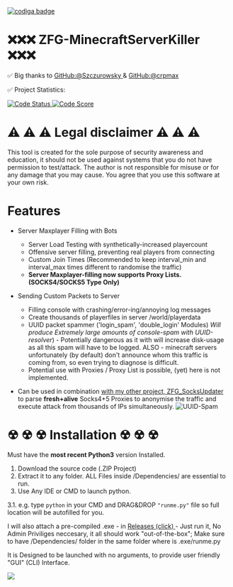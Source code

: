 <a href="https://app.codiga.io/hub/user/github/WarBringerLT">
   <img src="https://api.codiga.io/public/badge/user/github/WarBringerLT?style=dark" alt="codiga badge" />
</a>



# ❌❌❌ ZFG-MinecraftServerKiller ❌❌❌

✅ Big thanks to <a href="https://github.com/Szczurowsky">GitHub:@Szczurowsky </a> & <a href="https://github.com/crpmax"> GitHub:@crpmax</a>

✅ Project Statistics:

<a href="https://app.codiga.io/hub/user/github/WarBringerLT">
   <img src="https://api.codiga.io/project/33754/status/svg" alt="Code Status" />
</a>

<a href="https://app.codiga.io/hub/user/github/WarBringerLT">
   <img src="https://api.codiga.io/project/33754/score/svg" alt="Code Score" />
</a>

# ⚠ ⚠ ⚠ Legal disclaimer ⚠ ⚠ ⚠

This tool is created for the sole purpose of security awareness and education, it should not be used against systems that you do not have permission to test/attack. The author is not responsible for misuse or for any damage that you may cause. You agree that you use this software at your own risk.

# Features

- Server Maxplayer Filling with Bots
   - Server Load Testing with synthetically-increased playercount
   - Offensive server filling, preventing real players from connecting
   - Custom Join Times (Recommended to keep interval_min and interval_max times different to randomise the traffic)
   - **Server Maxplayer-filling now supports Proxy Lists. (SOCKS4/SOCKS5 Type Only)**
- Sending Custom Packets to Server
   - Filling console with crashing/error-ing/annoying log messages
   - Create thousands of playerfiles in server /world/playerdata 
   - UUID packet spammer ('login_spam', 'double_login' Modules) *Will produce Extremely large amounts of console-spam with UUID-resolver*) - Potentially dangerous as it with will increase disk-usage as all this spam will have to be logged. ALSO - minecraft servers unfortunately (by default) don't announce whom this traffic is coming from, so even trying to diagnose is difficult.
   - Potential use with Proxies / Proxy List is possible, (yet) here is not implemented. 

- Can be used in combination <a href='https://github.com/WarBringerLT/ZFG_SocksUpdater'>with my other project, ZFG_SocksUpdater</a> to parse **fresh+alive** Socks4+5 Proxies to anonymise the traffic and execute attack from thousands of IPs simultaneously.
![UUID-Spam](https://serving.photos.photobox.com/1831052688c07e14a1a1e4f81094dad9f5924e975b4b50581242017adc63bf0d6569ee7b.jpg "UUID Resolver Abuse")


#


# ☢ ☢ ☢ Installation ☢ ☢ ☢

Must have the **most recent Python3** version Installed.


1. Download the source code (.ZIP Project)
2. Extract it to any folder. ALL Files inside /Dependencies/ are essential to run.
3. Use Any IDE or CMD to launch python.

3.1. e.g. type ``python`` in your CMD and DRAG&DROP ``"runme.py"`` file so full location will be autofilled for you.

I will also attach a pre-compiled .exe - in <a href="https://github.com/WarBringerLT/ZFG-MinecraftServerKiller/releases"> Releases (click) </a> - Just run it, No Admin Priviliges neccesary, it all should work "out-of-the-box"; Make sure to have /Dependencies/ folder in the same folder where is .exe/runme.py

It is Designed to be launched with no arguments, to provide user friendly "GUI" (CLI) Interface.

<a target="_blank" href="https://imageshack.com/i/pmsEyqhUp"><img src="https://imagizer.imageshack.com/v2/xq90/922/sEyqhU.png" border="0"></a>

    
